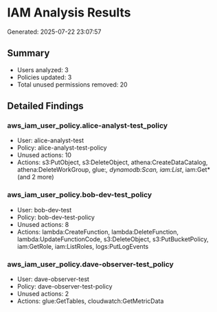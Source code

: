 # IAM Analysis Results

Generated: 2025-07-22 23:07:57

## Summary
- Users analyzed: 3
- Policies updated: 3
- Total unused permissions removed: 20

## Detailed Findings

### aws_iam_user_policy.alice-analyst-test_policy
- User: alice-analyst-test
- Policy: alice-analyst-test-policy
- Unused actions: 10
- Actions: s3:PutObject, s3:DeleteObject, athena:CreateDataCatalog, athena:DeleteWorkGroup, glue:*, dynamodb:Scan, iam:List*, iam:Get* (and 2 more)

### aws_iam_user_policy.bob-dev-test_policy
- User: bob-dev-test
- Policy: bob-dev-test-policy
- Unused actions: 8
- Actions: lambda:CreateFunction, lambda:DeleteFunction, lambda:UpdateFunctionCode, s3:DeleteObject, s3:PutBucketPolicy, iam:GetRole, iam:ListRoles, logs:PutLogEvents

### aws_iam_user_policy.dave-observer-test_policy
- User: dave-observer-test
- Policy: dave-observer-test-policy
- Unused actions: 2
- Actions: glue:GetTables, cloudwatch:GetMetricData

